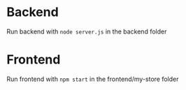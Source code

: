 # Backend
Run backend with ```node server.js``` in the backend folder
# Frontend
Run frontend with ```npm start``` in the frontend/my-store folder
